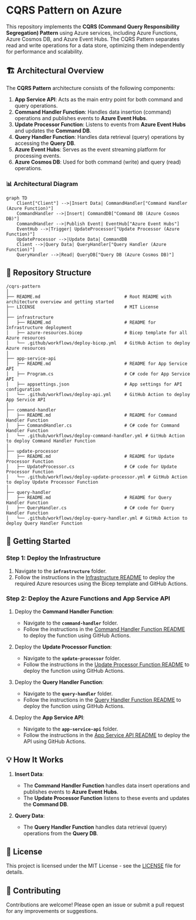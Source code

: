 # CQRS Pattern on Azure

This repository implements the **CQRS (Command Query Responsibility Segregation) Pattern** using Azure services, including Azure Functions, Azure Cosmos DB, and Azure Event Hubs. The CQRS Pattern separates read and write operations for a data store, optimizing them independently for performance and scalability.

## 🏗️ Architectural Overview

The **CQRS Pattern** architecture consists of the following components:

1. **App Service API**: Acts as the main entry point for both command and query operations.
2. **Command Handler Function**: Handles data insertion (command) operations and publishes events to **Azure Event Hubs**.
3. **Update Processor Function**: Listens to events from **Azure Event Hubs** and updates the **Command DB**.
4. **Query Handler Function**: Handles data retrieval (query) operations by accessing the **Query DB**.
5. **Azure Event Hubs**: Serves as the event streaming platform for processing events.
6. **Azure Cosmos DB**: Used for both command (write) and query (read) operations.

### 📊 Architectural Diagram

```mermaid
graph TD
    Client["Client"] -->|Insert Data| CommandHandler["Command Handler (Azure Function)"]
    CommandHandler -->|Insert| CommandDB["Command DB (Azure Cosmos DB)"]
    CommandHandler -->|Publish Event| EventHub["Azure Event Hubs"]
    EventHub -->|Trigger| UpdateProcessor["Update Processor (Azure Function)"]
    UpdateProcessor -->|Update Data| CommandDB
    Client -->|Query Data| QueryHandler["Query Handler (Azure Function)"]
    QueryHandler -->|Read| QueryDB["Query DB (Azure Cosmos DB)"]
```

## 📂 Repository Structure

```
/cqrs-pattern
│
├── README.md                                # Root README with architecture overview and getting started
├── LICENSE                                  # MIT License
│
├── infrastructure
│   ├── README.md                            # README for Infrastructure deployment
│   ├── azure-resources.bicep                # Bicep template for all Azure resources
│   └── .github/workflows/deploy-bicep.yml   # GitHub Action to deploy Azure resources
│
├── app-service-api
│   ├── README.md                            # README for App Service API
│   ├── Program.cs                           # C# code for App Service API
│   ├── appsettings.json                     # App settings for API configuration
│   └── .github/workflows/deploy-api.yml     # GitHub Action to deploy App Service API
│
├── command-handler
│   ├── README.md                            # README for Command Handler Function
│   ├── CommandHandler.cs                    # C# code for Command Handler Function
│   └── .github/workflows/deploy-command-handler.yml # GitHub Action to deploy Command Handler Function
│
├── update-processor
│   ├── README.md                            # README for Update Processor Function
│   ├── UpdateProcessor.cs                   # C# code for Update Processor Function
│   └── .github/workflows/deploy-update-processor.yml # GitHub Action to deploy Update Processor Function
│
├── query-handler
│   ├── README.md                            # README for Query Handler Function
│   ├── QueryHandler.cs                      # C# code for Query Handler Function
│   └── .github/workflows/deploy-query-handler.yml # GitHub Action to deploy Query Handler Function
```

## 🚀 Getting Started

### Step 1: Deploy the Infrastructure

1. Navigate to the **`infrastructure`** folder.
2. Follow the instructions in the [Infrastructure README](infrastructure/README.md) to deploy the required Azure resources using the Bicep template and GitHub Actions.

### Step 2: Deploy the Azure Functions and App Service API

1. Deploy the **Command Handler Function**:
   - Navigate to the **`command-handler`** folder.
   - Follow the instructions in the [Command Handler Function README](command-handler/README.md) to deploy the function using GitHub Actions.

2. Deploy the **Update Processor Function**:
   - Navigate to the **`update-processor`** folder.
   - Follow the instructions in the [Update Processor Function README](update-processor/README.md) to deploy the function using GitHub Actions.

3. Deploy the **Query Handler Function**:
   - Navigate to the **`query-handler`** folder.
   - Follow the instructions in the [Query Handler Function README](query-handler/README.md) to deploy the function using GitHub Actions.

4. Deploy the **App Service API**:
   - Navigate to the **`app-service-api`** folder.
   - Follow the instructions in the [App Service API README](app-service-api/README.md) to deploy the API using GitHub Actions.

## 💡 How It Works

1. **Insert Data**:
   - The **Command Handler Function** handles data insert operations and publishes events to **Azure Event Hubs**.
   - The **Update Processor Function** listens to these events and updates the **Command DB**.

2. **Query Data**:
   - The **Query Handler Function** handles data retrieval (query) operations from the **Query DB**.

## 📄 License

This project is licensed under the MIT License - see the [LICENSE](LICENSE) file for details.

## 🙌 Contributing

Contributions are welcome! Please open an issue or submit a pull request for any improvements or suggestions.
